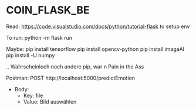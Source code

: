 # COIN_FLASK_BE

Read: https://code.visualstudio.com/docs/python/tutorial-flask to setup env

To run: python -m flask run

Maybe:
pip install tensorflow
pip install opencv-python
pip install imagaAI
pip install -U numpy 

.. Wahrscheinloch noch andere pip, war n Pain in the Ass


Postman: POST http://localhost:5000/predictEmotion
- Body:
    - Key: file
    - Value: Bild auswählen
